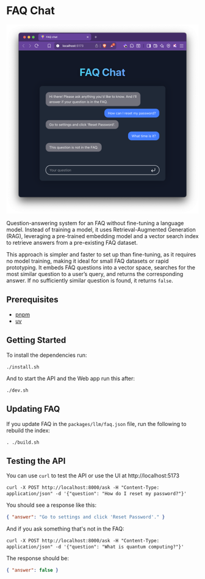 # FAQ Chat

![Demo](demo.png)

Question-answering system for an FAQ without fine-tuning a language model. Instead of training a model, it uses Retrieval-Augmented Generation (RAG), leveraging a pre-trained embedding model and a vector search index to retrieve answers from a pre-existing FAQ dataset. 

This approach is simpler and faster to set up than fine-tuning, as it requires no model training, making it ideal for small FAQ datasets or rapid prototyping. It embeds FAQ questions into a vector space, searches for the most similar question to a user’s query, and returns the corresponding answer. If no sufficiently similar question is found, it returns `false`.

## Prerequisites

- [pnpm](https://pnpm.io)
- [uv](https://astral.sh/uv)

## Getting Started

To install the dependencies run:

```shell
./install.sh
```

And to start the API and the Web app run this after:

```shell
./dev.sh
```

## Updating FAQ

If you update FAQ in the `packages/llm/faq.json` file, run the following to rebuild the index:

```shell
. ./build.sh
```

## Testing the API

You can use `curl` to test the API or use the UI at http://localhost:5173

```shell
curl -X POST http://localhost:8000/ask -H "Content-Type: application/json" -d '{"question": "How do I reset my password?"}'
```

You should see a response like this:

```json
{ "answer": "Go to settings and click 'Reset Password'." }
```

And if you ask something that's not in the FAQ:

```shell
curl -X POST http://localhost:8000/ask -H "Content-Type: application/json" -d '{"question": "What is quantum computing?"}'
```

The response should be:

```json
{ "answer": false }
```
